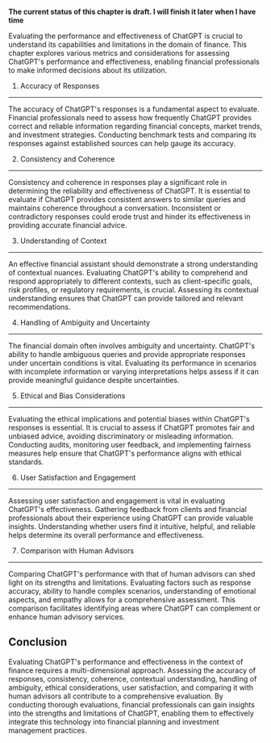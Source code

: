 **The current status of this chapter is draft. I will finish it later when I have time**

Evaluating the performance and effectiveness of ChatGPT is crucial to understand its capabilities and limitations in the domain of finance. This chapter explores various metrics and considerations for assessing ChatGPT's performance and effectiveness, enabling financial professionals to make informed decisions about its utilization.

1. Accuracy of Responses
------------------------

The accuracy of ChatGPT's responses is a fundamental aspect to evaluate. Financial professionals need to assess how frequently ChatGPT provides correct and reliable information regarding financial concepts, market trends, and investment strategies. Conducting benchmark tests and comparing its responses against established sources can help gauge its accuracy.

2. Consistency and Coherence
----------------------------

Consistency and coherence in responses play a significant role in determining the reliability and effectiveness of ChatGPT. It is essential to evaluate if ChatGPT provides consistent answers to similar queries and maintains coherence throughout a conversation. Inconsistent or contradictory responses could erode trust and hinder its effectiveness in providing accurate financial advice.

3. Understanding of Context
---------------------------

An effective financial assistant should demonstrate a strong understanding of contextual nuances. Evaluating ChatGPT's ability to comprehend and respond appropriately to different contexts, such as client-specific goals, risk profiles, or regulatory requirements, is crucial. Assessing its contextual understanding ensures that ChatGPT can provide tailored and relevant recommendations.

4. Handling of Ambiguity and Uncertainty
----------------------------------------

The financial domain often involves ambiguity and uncertainty. ChatGPT's ability to handle ambiguous queries and provide appropriate responses under uncertain conditions is vital. Evaluating its performance in scenarios with incomplete information or varying interpretations helps assess if it can provide meaningful guidance despite uncertainties.

5. Ethical and Bias Considerations
----------------------------------

Evaluating the ethical implications and potential biases within ChatGPT's responses is essential. It is crucial to assess if ChatGPT promotes fair and unbiased advice, avoiding discriminatory or misleading information. Conducting audits, monitoring user feedback, and implementing fairness measures help ensure that ChatGPT's performance aligns with ethical standards.

6. User Satisfaction and Engagement
-----------------------------------

Assessing user satisfaction and engagement is vital in evaluating ChatGPT's effectiveness. Gathering feedback from clients and financial professionals about their experience using ChatGPT can provide valuable insights. Understanding whether users find it intuitive, helpful, and reliable helps determine its overall performance and effectiveness.

7. Comparison with Human Advisors
---------------------------------

Comparing ChatGPT's performance with that of human advisors can shed light on its strengths and limitations. Evaluating factors such as response accuracy, ability to handle complex scenarios, understanding of emotional aspects, and empathy allows for a comprehensive assessment. This comparison facilitates identifying areas where ChatGPT can complement or enhance human advisory services.

Conclusion
----------

Evaluating ChatGPT's performance and effectiveness in the context of finance requires a multi-dimensional approach. Assessing the accuracy of responses, consistency, coherence, contextual understanding, handling of ambiguity, ethical considerations, user satisfaction, and comparing it with human advisors all contribute to a comprehensive evaluation. By conducting thorough evaluations, financial professionals can gain insights into the strengths and limitations of ChatGPT, enabling them to effectively integrate this technology into financial planning and investment management practices.
